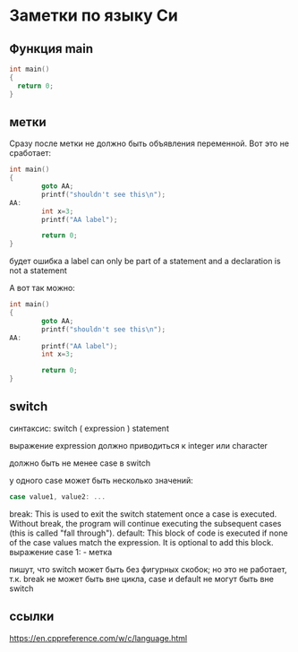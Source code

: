 # Заметки по языку Си

## Функция main
~~~c
int main()
{
  return 0;
}
~~~

## метки
Сразу после метки не должно быть объявления переменной.
Вот это не сработает:
~~~c
int main()
{
        goto AA;
        printf("shouldn't see this\n");
AA:
        int x=3;
        printf("AA label");

        return 0;
}
~~~
будет ошибка 
a label can only be part of a statement and a declaration is not a statement

А вот так можно:
~~~c
int main()
{
        goto AA;
        printf("shouldn't see this\n");
AA:
        printf("AA label");
        int x=3;

        return 0;
}
~~~

## switch
синтаксис: 
switch ( expression ) statement		

выражение expression должно приводиться к integer или character

должно быть не менее case в switch

у одного case может быть несколько значений: 
~~~c
case value1, value2: ... 
~~~

break: This is used to exit the switch statement once a case is executed. Without break, the program will continue executing the subsequent cases (this is called "fall through").
default: This block of code is executed if none of the case values match the expression. It is optional to add this block.
выражение case 1: - метка

пишут, что switch может быть без фигурных скобок; но это не работает, т.к. break не может быть вне цикла, case и default не могут быть вне switch

## ссылки
https://en.cppreference.com/w/c/language.html
